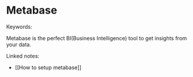 # Metabase
Keywords:

Metabase is the perfect BI(Business Intelligence) tool to get insights from your data. 

Linked notes:

- [[How to setup metabase]]
